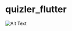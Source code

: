 # quizler_flutter

![Alt Text](https://github.com/londonappbrewery/Images/blob/master/quizzler-demo.gif)
